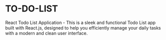 # TO-DO-LIST
React Todo List Application - This is a sleek and functional Todo List app built with React.js, designed to help you efficiently manage your daily tasks with a modern and clean user interface.
